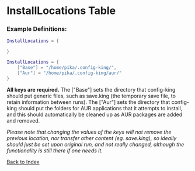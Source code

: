 # InstallLocations Table

### Example Definitions:
```lua
InstallLocations = {

}
```

```lua
InstallLocations = {
    ["Base"] = "/home/pika/.config-king/",
    ["Aur"] = "/home/pika/.config-king/aur/"
}
```

**All keys are required.**
The ["Base"] sets the directory that config-king should put generic files, such as save.king (the temporary save file, to retain information between runs).
The ["Aur"] sets the directory that config-king should put the folders for AUR applications that it attempts to install, and this should automatically be cleaned up as AUR packages are added and removed.

*Please note that changing the values of the keys will not remove the previous location, nor transfer other content (eg. save.king), so ideally should just be set upon original run, and not really changed, although the functionality is still there if one needs it.*

[Back to Index](https://github.com/kingdomkind/config-king/blob/main/docs/index.md)
